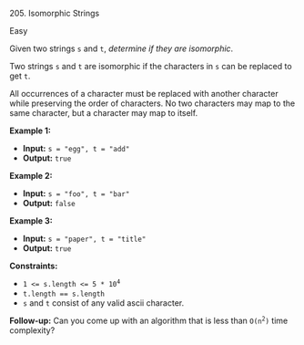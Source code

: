 205\. Isomorphic Strings

Easy

Given two strings `s` and `t`, _determine if they are isomorphic_.

Two strings `s` and `t` are isomorphic if the characters in `s` can be replaced to get `t`.

All occurrences of a character must be replaced with another character while preserving the order of characters. No two characters may map to the same character, but a character may map to itself.

**Example 1:**

- **Input:** `s = "egg", t = "add"`
- **Output:** `true`

**Example 2:**

- **Input:** `s = "foo", t = "bar"`
- **Output:** `false` 

**Example 3:**

- **Input:** `s = "paper", t = "title"`
- **Output:** `true` 

**Constraints:**

- <code>1 <= s.length <= 5 * 10<sup>4</sup></code>
- <code>t.length == s.length</code>
- `s` and `t` consist of any valid ascii character.

**Follow-up:** Can you come up with an algorithm that is less than <code>O(n<sup>2</sup>)</code> time complexity?